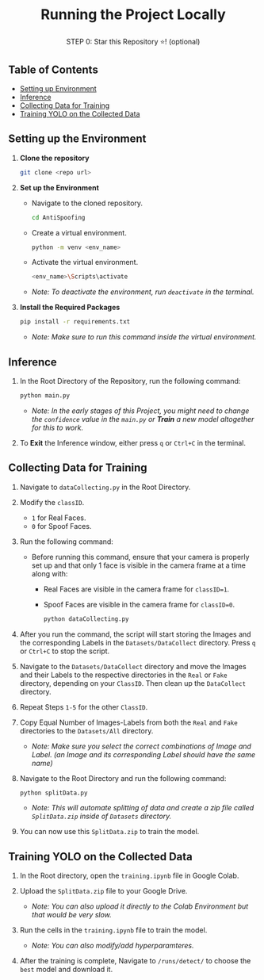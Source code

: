 # <p align="center">Running the Project Locally</p>

<p align="center"> STEP 0: Star this Repository ⭐! (optional) </p>


## Table of Contents

- [Setting up Environment](#setting-up-the-environment)
- [Inference](#inference)
- [Collecting Data for Training](#collecting-data-for-training)
- [Training YOLO on the Collected Data](#training-yolo-on-the-collected-data)


## Setting up the Environment

1. **Clone the repository**

    ```bash
    git clone <repo url>
    ```
2. **Set up the Environment**
    
    - Navigate to the cloned repository.
        ```bash
        cd AntiSpoofing
        ```
    - Create a virtual environment.
        ```bash
        python -m venv <env_name>
        ```
    - Activate the virtual environment.
        ```bash
        <env_name>\Scripts\activate
        ```
    - *Note: To deactivate the environment, run `deactivate` in the terminal.*

3. **Install the Required Packages**
    
    ```bash
    pip install -r requirements.txt
    ```
     - *Note: Make sure to run this command inside the virtual environment.*



## Inference

1. In the Root Directory of the Repository, run the following command:

    ```bash
    python main.py
    ```

    - *Note: In the early stages of this Project, you might need to change the `confidence` value in the `main.py` or **Train** a new model altogether for this to work.*

2. To **Exit** the Inference window, either press `q` or `Ctrl+C` in the terminal.

## Collecting Data for Training

1. Navigate to `dataCollecting.py` in the Root Directory.

2. Modify the `classID`.
    - `1` for Real Faces.
    - `0` for Spoof Faces.

3. Run the following command:
    - Before running this command, ensure that your camera is properly set up and that only 1 face is visible in the camera frame at a time along with:
        - Real Faces are visible in the camera frame for `classID=1`.
        - Spoof Faces are visible in the camera frame for `classID=0`.

            ```bash
            python dataCollecting.py
            ```

4. After you run the command, the script will start storing the Images and the corresponding Labels in the `Datasets/DataCollect` directory. Press `q` or `Ctrl+C` to stop the script.

5. Navigate to the `Datasets/DataCollect` directory and move the Images and their Labels to the respective directories in the `Real` or `Fake` directory, depending on your `ClassID`. Then clean up the `DataCollect` directory.

6. Repeat Steps `1-5` for the other `ClassID`.

7. Copy Equal Number of Images-Labels from both the `Real` and `Fake` directories to the `Datasets/All` directory.
    - *Note: Make sure you select the correct combinations of Image and Label. (an Image and its corresponding Label should have the same name)*

8. Navigate to the Root Directory and run the following command:
    ```bash
    python splitData.py
    ```

    - *Note: This will automate splitting of data and create a zip file called `SplitData.zip` inside of  `Datasets` directory.*

9. You can now use this `SplitData.zip` to train the model.

## Training YOLO on the Collected Data

1. In the Root directory, open the `training.ipynb` file in Google Colab.

2. Upload the `SplitData.zip` file to your Google Drive.
    - *Note: You can also upload it directly to the Colab Environment but that would be very slow.*

3. Run the cells in the `training.ipynb` file to train the model.
    - *Note: You can also modify/add hyperparamteres.*

4. After the training is complete, Navigate to `/runs/detect/` to choose the `best` model and download it.